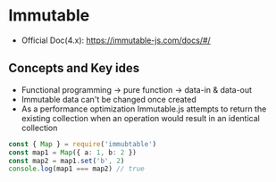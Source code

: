 # Immutable

- Official Doc(4.x): https://immutable-js.com/docs/#/

## Concepts and Key ides

- Functional programming -> pure function -> data-in & data-out
- Immutable data can't be changed once created
- As a performance optimization Immutable.js attempts to return the existing collection when an operation would result in an identical collection

```ts
const { Map } = require('immubtable')
const map1 = Map({ a: 1, b: 2 })
const map2 = map1.set('b', 2)
console.log(map1 === map2) // true
```
